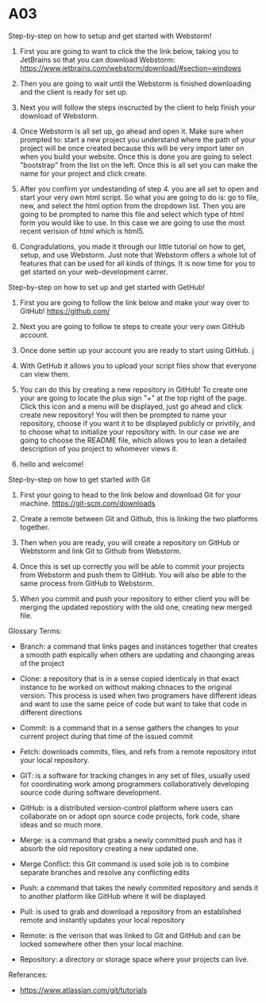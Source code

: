 # A03

Step-by-step on how to setup and get started with Webstorm!

1. First you are going to want to click the the link below, taking you to JetBrains so that you can download Webstorm:
https://www.jetbrains.com/webstorm/download/#section=windows

2. Then you are going to wait until the Webstorm is finished downloading and the client is ready for set up.

3. Next you will follow the steps inscructed by the client to help finish your download of Webstorm.

4. Once Webstorm is all set up, go ahead and open it. Make sure when prompted to: start a new project you understand where the path of your project will be once created because this will be very import later on when you build your website. Once this is done you are going to select "bootstrap" from the list on the left. Once this is all set you can make the name for your project and click create. 

5. After you confirm yor undestanding of step 4. you are all set to open and start your very own html script. So what you are going to do is: go to file, new, and select the html option from the dropdown list. Then you are going to be prompted to name this file and select which type of html form you would like to use. In this case we are going to use the most recent verision of html which is html5.

6. Congradulations, you made it through our little tutorial on how to get, setup, and use Webstorm. Just note that Webstorm offers a whole lot of features that can be used for all kinds of things. It is now time for you to get started on your web-development carrer.


Step-by-step on how to set up and get started with GetHub!

1. First you are going to follow the link below and make your way over to GitHub!
https://github.com/

2. Next you are going to follow te steps to create your very own GitHub account.

3. Once done settin up your account you are ready to start using GitHub.
j
4. With GetHub it allows you to upload your script files show that everyone can view them.  

5. You can do this by creating a new repository in GitHub! To create one your are going to locate the plus sign "+" at the top right of the page. Click this icon and a menu will be displayed, just go ahead and click create new repository! You will then be prompted to name your repository, choose if you want it to be displayed publicly or privitily, and to choose what to initialize your repository with. In our case we are going to choose the README file, which allows you to lean a detailed description of you project to whomever views it.

6. hello and welcome!


Step-by-step on how to get started with Git

1. First your going to head to the link below and download Git for your machine.
https://git-scm.com/downloads

2. Create a remote between Git and Github, this is linking the two platforms together.

3. Then when you are ready, you will create a repository on GitHub or Webtstorm and link Git to Github from Webstorm.

4. Once this is set up correctly you will be able to commit your projects from Webstorm and push them to GitHub. You will also be able to the same process from GitHub to Webstorm.

5. When you commit and push your repository to either client you will be merging the updated repostiory with the old one, creating new merged file.



Glossary Terms:

- Branch: a command that links pages and instances together that creates a smooth path espically when others are updating and chaonging areas of the project


- Clone: a repository that is in a sense copied identicaly in that exact instance to be worked on without making chnaces to the original version. This process is used when two programers have different ideas and want to use the same peice of code but want to take that code in different directions


- Commit: is a command that in a sense gathers the changes to your current project during that time of the issued commit


- Fetch: downloads commits, files, and refs from a remote repository intot your local repository.


- GIT: is a software for tracking changes in any set of files, usually used for coordinating work among programmers collaboratively developing source code during software development.


- GitHub: is a distributed version-control platform where users can collaborate on or adopt opn source code projects, fork code, share ideas and so much more.


- Merge: is a command that grabs a newly committed push and has it absorb the old repository creating a new updated one.


- Merge Conflict: this Git command is used sole job is to combine separate branches and resolve any conflicting edits


- Push: a command that takes the newly commited repository and sends it to another platform like GitHub where it will be displayed


- Pull: is used to grab and download a repository from an established remote and instantly updates your local repository


- Remote: is the verison that was linked to Git and GitHub and can be locked somewhere other then your local machine.


- Repository: a directory or storage space where your projects can live.


Referances:

- https://www.atlassian.com/git/tutorials

